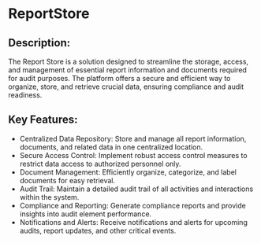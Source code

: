 # ReportStore

## Description:
The Report Store is a solution designed to streamline the storage, access, and management of essential report information and documents required for audit purposes. 
The platform offers a secure and efficient way to organize, store, and retrieve crucial data, ensuring compliance and audit readiness. 

## Key Features:
- Centralized Data Repository: Store and manage all report information, documents, and related data in one centralized location.
- Secure Access Control: Implement robust access control measures to restrict data access to authorized personnel only.
- Document Management: Efficiently organize, categorize, and label documents for easy retrieval.
- Audit Trail: Maintain a detailed audit trail of all activities and interactions within the system.
- Compliance and Reporting: Generate compliance reports and provide insights into audit element performance.
- Notifications and Alerts: Receive notifications and alerts for upcoming audits, report updates, and other critical events.
